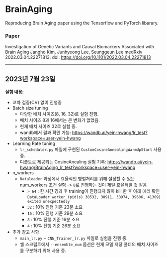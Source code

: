 # BrainAging
Reproducing Brain Aging paper using the Tensorflow and PyTorch libarary.

### Paper
Investigation of Genetic Variants and Causal Biomarkers Associated with Brain Aging Jangho Kim, Junhyeong Lee, Seunggeun Lee medRxiv 2022.03.04.22271813; doi: https://doi.org/10.1101/2022.03.04.22271813

-----------------------------
## 2023년 7월 23일

**실험 내용:**
- 교차 검증(CV) 없이 진행중
- Batch size tuning
  - 다양한 배치 사이즈(8, 16, 32)로 실험 진행.
  - 배치 사이즈 8과 16에서는 큰 변화가 없었음.
  - 현재 배치 사이즈 32로 실험 중.
  - wandb에서 결과 확인 가능: https://wandb.ai/yein-hwang/lr_test?workspace=user-yein-hwang
- Learning Rate tuning
  - `lr_scheduler.py` 파일에 구현된 `CustomCosineAnnealingWarmUpStart` 사용 중.
  - 디폴트로 제공되는 CosineAnealing 실험 기록: https://wandb.ai/yein-hwang/BrainAging_lr_test?workspace=user-yein-hwang
- n_workers
  - `Dataloader` 과정에서 효율적인 병렬처리를 위해 설정할 수 있는 num_workers 조건 실험 -> `8`로 진행하는 것이 제일 효율적일 것 같음
    - `> 64` : 한 시간 경과 후 training이 진행되지 않아 kill 한 후 아래 에러 확인
      `DataLoader worker (pid(s) 38532, 38911, 38974, 39606, 41309) exited unexpectedly`
    - `32` : 10% 진행 기준 23분 소요
    - `16` : 10% 진행 기준 29분 소요
    - `8` : 10% 진행 기준 16분 소요
    - `4` : 10% 진행 기준 26분 소요
- 추가 참고 사항
  - `main_lr.py` + `CNN_Trainer_lr.py` 파일로 실험을 진행 중.
  - 쉘 스크립트에서 `--ensemble_num` 옵션은 현재 모델 저장 폴더의 배치 사이즈를 구분하기 위해 사용 중.
